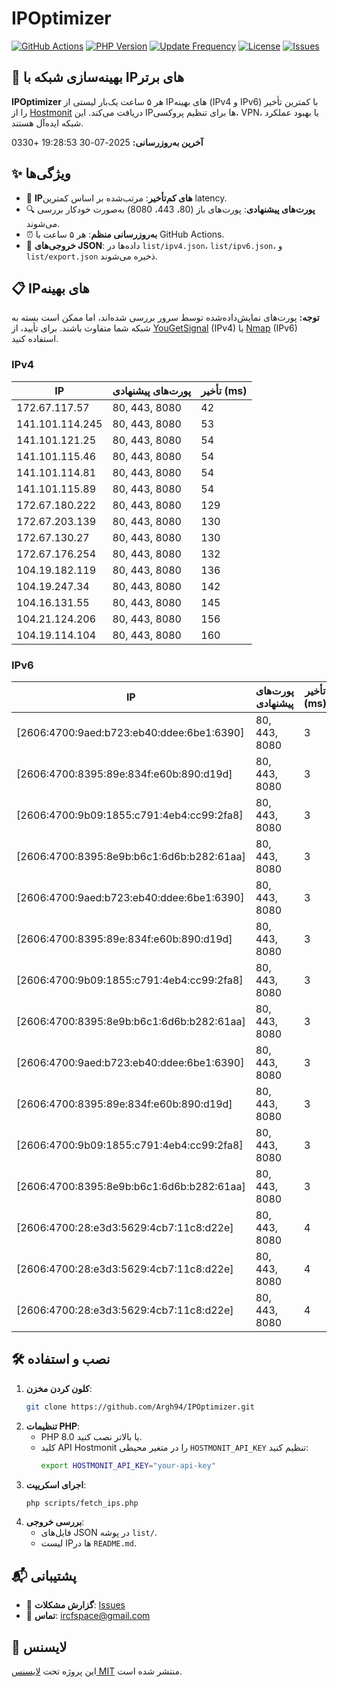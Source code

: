 # IPOptimizer

[![GitHub Actions](https://github.com/Argh94/IPOptimizer/workflows/IPOptimizer/badge.svg)](https://github.com/Argh94/IPOptimizer/actions)
[![PHP Version](https://img.shields.io/badge/PHP-8.0-blue)](https://www.php.net)
[![Update Frequency](https://img.shields.io/badge/Updates-Every%205%20Hours-green)](https://github.com/Argh94/IPOptimizer)
[![License](https://img.shields.io/badge/License-MIT-yellow)](https://opensource.org/licenses/MIT)
[![Issues](https://img.shields.io/github/issues/Argh94/IPOptimizer)](https://github.com/Argh94/IPOptimizer/issues)

## 🚀 بهینه‌سازی شبکه با IPهای برتر

**IPOptimizer** هر ۵ ساعت یک‌بار لیستی از IPهای بهینه (IPv4 و IPv6) با کمترین تأخیر را از [Hostmonit](https://hostmonit.com/) دریافت می‌کند. این IPها برای تنظیم پروکسی، VPN، یا بهبود عملکرد شبکه ایده‌آل هستند.

**آخرین به‌روزرسانی:** 2025-07-30 19:28:53 +0330

## ✨ ویژگی‌ها
- 📡 **IPهای کم‌تأخیر**: مرتب‌شده بر اساس کمترین latency.
- 🔍 **پورت‌های پیشنهادی**: پورت‌های باز (80، 443، 8080) به‌صورت خودکار بررسی می‌شوند.
- ⏰ **به‌روزرسانی منظم**: هر ۵ ساعت با GitHub Actions.
- 📄 **خروجی‌های JSON**: داده‌ها در `list/ipv4.json`، `list/ipv6.json`، و `list/export.json` ذخیره می‌شوند.

## 📋 IPهای بهینه

**توجه:** پورت‌های نمایش‌داده‌شده توسط سرور بررسی شده‌اند، اما ممکن است بسته به شبکه شما متفاوت باشند. برای تأیید، از [YouGetSignal](https://www.yougetsignal.com/tools/open-ports/) (IPv4) یا [Nmap](https://nmap.org/) (IPv6) استفاده کنید.

### IPv4
| IP | پورت‌های پیشنهادی | تأخیر (ms) |
|----|-------------------|------------|
| 172.67.117.57 | 80, 443, 8080 | 42 |
| 141.101.114.245 | 80, 443, 8080 | 53 |
| 141.101.121.25 | 80, 443, 8080 | 54 |
| 141.101.115.46 | 80, 443, 8080 | 54 |
| 141.101.114.81 | 80, 443, 8080 | 54 |
| 141.101.115.89 | 80, 443, 8080 | 54 |
| 172.67.180.222 | 80, 443, 8080 | 129 |
| 172.67.203.139 | 80, 443, 8080 | 130 |
| 172.67.130.27 | 80, 443, 8080 | 130 |
| 172.67.176.254 | 80, 443, 8080 | 132 |
| 104.19.182.119 | 80, 443, 8080 | 136 |
| 104.19.247.34 | 80, 443, 8080 | 142 |
| 104.16.131.55 | 80, 443, 8080 | 145 |
| 104.21.124.206 | 80, 443, 8080 | 156 |
| 104.19.114.104 | 80, 443, 8080 | 160 |

### IPv6
| IP | پورت‌های پیشنهادی | تأخیر (ms) |
|----|-------------------|------------|
| [2606:4700:9aed:b723:eb40:ddee:6be1:6390] | 80, 443, 8080 | 3 |
| [2606:4700:8395:89e:834f:e60b:890:d19d] | 80, 443, 8080 | 3 |
| [2606:4700:9b09:1855:c791:4eb4:cc99:2fa8] | 80, 443, 8080 | 3 |
| [2606:4700:8395:8e9b:b6c1:6d6b:b282:61aa] | 80, 443, 8080 | 3 |
| [2606:4700:9aed:b723:eb40:ddee:6be1:6390] | 80, 443, 8080 | 3 |
| [2606:4700:8395:89e:834f:e60b:890:d19d] | 80, 443, 8080 | 3 |
| [2606:4700:9b09:1855:c791:4eb4:cc99:2fa8] | 80, 443, 8080 | 3 |
| [2606:4700:8395:8e9b:b6c1:6d6b:b282:61aa] | 80, 443, 8080 | 3 |
| [2606:4700:9aed:b723:eb40:ddee:6be1:6390] | 80, 443, 8080 | 3 |
| [2606:4700:8395:89e:834f:e60b:890:d19d] | 80, 443, 8080 | 3 |
| [2606:4700:9b09:1855:c791:4eb4:cc99:2fa8] | 80, 443, 8080 | 3 |
| [2606:4700:8395:8e9b:b6c1:6d6b:b282:61aa] | 80, 443, 8080 | 3 |
| [2606:4700:28:e3d3:5629:4cb7:11c8:d22e] | 80, 443, 8080 | 4 |
| [2606:4700:28:e3d3:5629:4cb7:11c8:d22e] | 80, 443, 8080 | 4 |
| [2606:4700:28:e3d3:5629:4cb7:11c8:d22e] | 80, 443, 8080 | 4 |

## 🛠️ نصب و استفاده
1. **کلون کردن مخزن**:
   ```bash
   git clone https://github.com/Argh94/IPOptimizer.git
   ```
2. **تنظیمات PHP**:
   - PHP 8.0 یا بالاتر نصب کنید.
   - کلید API Hostmonit را در متغیر محیطی `HOSTMONIT_API_KEY` تنظیم کنید:
     ```bash
     export HOSTMONIT_API_KEY="your-api-key"
     ```
3. **اجرای اسکریپت**:
   ```bash
   php scripts/fetch_ips.php
   ```
4. **بررسی خروجی**:
   - فایل‌های JSON در پوشه `list/`.
   - لیست IPها در `README.md`.

## 📬 پشتیبانی
- 🐛 **گزارش مشکلات**: [Issues](https://github.com/Argh94/IPOptimizer/issues)
- 📧 **تماس**: [ircfspace@gmail.com](mailto:ircfspace@gmail.com)

## 📄 لایسنس
این پروژه تحت [لایسنس MIT](https://github.com/Argh94/HandWave/blob/main/LICENCE) منتشر شده است.
